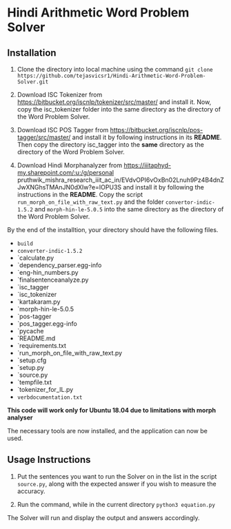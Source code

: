 # Hindi Arithmetic Word Problem Solver

## Installation

1. Clone the directory into local machine using the command `git clone https://github.com/tejasvicsr1/Hindi-Arithmetic-Word-Problem-Solver.git`

2. Download ISC Tokenizer from https://bitbucket.org/iscnlp/tokenizer/src/master/ and install it. Now, copy the isc_tokenizer folder into the same directory as the directory of the Word Problem Solver.

3. Download ISC POS Tagger from https://bitbucket.org/iscnlp/pos-tagger/src/master/ and install it by following instructions in its **README**. Then copy the directory isc_tagger into the __same__ directory as the directory of the Word Problem Solver.

4. Download Hindi Morphanalyzer from https://iiitaphyd-my.sharepoint.com/:u:/g/personal pruthwik_mishra_research_iiit_ac_in/EVdvOPI6vOxBn02Lnuh9Pz4B4dnZJwXNGhsTMAnJN0dXIw?e=IOPU3S and install it by following the  instructions in the **README**. Copy the script `run_morph_on_file_with_raw_text.py` and the folder `convertor-indic-1.5.2` and `morph-hin-le-5.0.5` into the same directory as the directory of the Word Problem Solver.

By the end of the installtion, your directory should have the following files. 

- `build`
- `converter-indic-1.5.2`
- `calculate.py
- `dependency_parser.egg-info
- `eng-hin_numbers.py
- `finalsentenceanalyze.py
- `isc_tagger
- `isc_tokenizer
- `kartakaram.py
- `morph-hin-le-5.0.5
- `pos-tagger
- `pos_tagger.egg-info
- `pycache
- `README.md
- `requirements.txt
- `run_morph_on_file_with_raw_text.py
- `setup.cfg
- `setup.py
- `source.py
- `tempfile.txt
- `tokenizer_for_IL.py
- `verbdocumentation.txt`


**This code will work only for Ubuntu 18.04 due to limitations with morph analyser**

The necessary tools are now installed, and the application can now be used.

## Usage Instructions

1. Put the sentences you want to run the Solver on in the list in the script `source.py`, along with the expected answer if you wish to measure the accuracy.

2. Run the command, while in the current directory
`python3 equation.py`

The Solver will run and display the output and answers accordingly.



